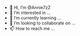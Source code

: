 - 👋 Hi, I’m @Annie7zZ
- 👀 I’m interested in ...
- 🌱 I’m currently learning ...
- 💞️ I’m looking to collaborate on ...
- 📫 How to reach me ...

<!---
Annie7zZ/Annie7zZ is a ✨ special ✨ repository because its `README.md` (this file) appears on your GitHub profile.
You can click the Preview link to take a look at your changes.
--->
